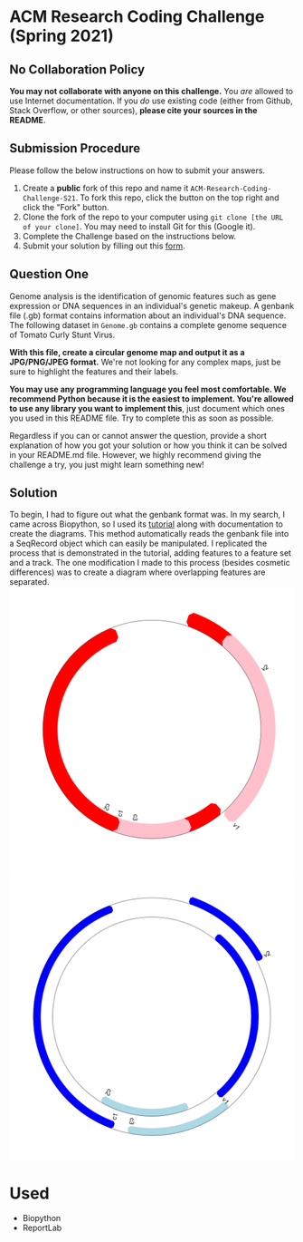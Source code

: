 # ACM Research Coding Challenge (Spring 2021)

## No Collaboration Policy

**You may not collaborate with anyone on this challenge.** You _are_ allowed to use Internet documentation. If you _do_ use existing code (either from Github, Stack Overflow, or other sources), **please cite your sources in the README**.

## Submission Procedure

Please follow the below instructions on how to submit your answers.

1. Create a **public** fork of this repo and name it `ACM-Research-Coding-Challenge-S21`. To fork this repo, click the button on the top right and click the "Fork" button.
2. Clone the fork of the repo to your computer using `git clone [the URL of your clone]`. You may need to install Git for this (Google it).
3. Complete the Challenge based on the instructions below.
4. Submit your solution by filling out this [form](https://acmutd.typeform.com/to/uqAJNXUe).

## Question One

Genome analysis is the identification of genomic features such as gene expression or DNA sequences in an individual's genetic makeup. A genbank file (.gb) format contains information about an individual's DNA sequence. The following dataset in `Genome.gb` contains a complete genome sequence of Tomato Curly Stunt Virus. 

**With this file, create a circular genome map and output it as a JPG/PNG/JPEG format.** We're not looking for any complex maps, just be sure to highlight the features and their labels.

**You may use any programming language you feel most comfortable. We recommend Python because it is the easiest to implement. You're allowed to use any library you want to implement this**, just document which ones you used in this README file. Try to complete this as soon as possible.

Regardless if you can or cannot answer the question, provide a short explanation of how you got your solution or how you think it can be solved in your README.md file. However, we highly recommend giving the challenge a try, you just might learn something new!

## Solution

To begin, I had to figure out what the genbank format was. In my search, I came across Biopython, so I used its [tutorial](http://biopython.org/DIST/docs/tutorial/Tutorial.html#sec341) along with documentation to create the diagrams. This method automatically reads the genbank file into a SeqRecord object which can easily be manipulated. I replicated the process that is demonstrated in the tutorial, adding features to a feature set and a track. The one modification I made to this process (besides cosmetic differences) was to create a diagram where overlapping features are separated.
![Image of Overlapping Diagram](tomato_circular_overlap.png)
![Image of Diagram](tomato_circular.png)

# Used
- Biopython
- ReportLab
